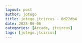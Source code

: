 ```yaml
---
layout: post
author: jotego
title: jotego.jtcircus - 0d22db4
date: 2025-06-06
categories: [Arcade, jtcircus]
tags: [jotego.jtcircus]
---
```


